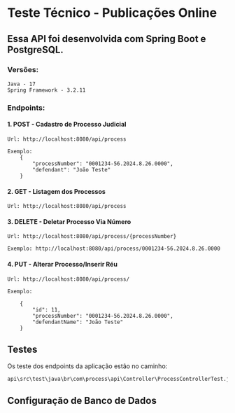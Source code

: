 # Teste Técnico - Publicações Online

## Essa API foi desenvolvida com Spring Boot e PostgreSQL.

### Versões:

    Java - 17
    Spring Framework - 3.2.11

### Endpoints:

#### 1. POST - Cadastro de Processo Judicial

    Url: http://localhost:8080/api/process

    Exemplo: 
        {
            "processNumber": "0001234-56.2024.8.26.0000",
            "defendant": "João Teste"
        }

#### 2. GET - Listagem dos Processos

    Url: http://localhost:8080/api/process


#### 3. DELETE - Deletar Processo Via Número

    Url: http://localhost:8080/api/process/{processNumber}

    Exemplo: http://localhost:8080/api/process/0001234-56.2024.8.26.0000

#### 4. PUT - Alterar Processo/Inserir Réu

    Url: http://localhost:8080/api/process/

    Exemplo:

        {
            "id": 11,
            "processNumber": "0001234-56.2024.8.26.0000",
            "defendantName": "João Teste"
        }

## Testes

Os teste dos endpoints da aplicação estão no caminho:

    api\src\test\java\br\com\process\api\Controller\ProcessControllerTest.java

## Configuração de Banco de Dados